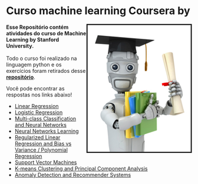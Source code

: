 # Curso machine learning Coursera by
<a href="https://www.coursera.org/learn/machine-learning"><img src="machinelearning.jpg" alt="Book cover" min-width="280px" max-width="300px" width="280px" align="right" border="3"></a>
<p align="left"> 
  <strong>Esse Repositório contém atividades do curso de Machine Learning by Stanford University.</strong> <br><br>Todo o curso foi realizado na linguagem python e os exercícios foram retirados desse<a href="https://github.com/dibgerge/ml-coursera-python-assignments"><strong> repositório</strong></a>.
</p>
<p align="left"> 
Você pode encontrar as respostas nos links abaixo!
</p>
 <ul>
<li>
<a href="https://github.com/escobar-felipe/Curso_machine_learning/blob/main/Exercise1/exercise1.ipynb" target="_blank" rel="noopener">Linear Regression</a></li>
<li>
<a href="https://github.com/escobar-felipe/Curso_machine_learning/blob/main/Exercise2/exercise2.ipynb" target="_blank" rel="noopener">Logistic Regression</a></li>
<li>
<a href="https://github.com/escobar-felipe/Curso_machine_learning/blob/main/Exercise3/exercise3.ipynb" target="_blank" rel="noopener">Multi-class Classification and Neural Networks</a></li>
<li>
<a href="https://github.com/escobar-felipe/Curso_machine_learning/blob/main/Exercise4/exercise4.ipynb" target="_blank" rel="noopener">Neural Networks Learning
</a></li>
<li>
<a href="https://github.com/escobar-felipe/Curso_machine_learning/blob/main/Exercise5/exercise5.ipynb" target="_blank" rel="noopener">Regularized Linear Regression and Bias vs Variance / Polynomial Regression
</a></li>
<li>
<a href="https://github.com/escobar-felipe/Curso_machine_learning/blob/main/Exercise6/exercise6.ipynb" target="_blank" rel="noopener">Support Vector Machines
</a></li>
<li>
<a href="https://github.com/escobar-felipe/Curso_machine_learning/blob/main/Exercise7/exercise7.ipynb" target="_blank" rel="noopener">K-means Clustering and Principal Component Analysis
</a></li>
<li>
<a href="https://github.com/escobar-felipe/Curso_machine_learning/blob/main/Exercise8/exercise8.ipynb" target="_blank" rel="noopener">Anomaly Detection and Recommender Systems
</a></li>
</ul>

